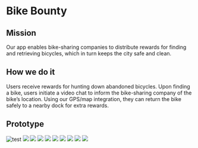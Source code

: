 # Bike Bounty

## Mission
Our app enables bike-sharing companies to distribute rewards for finding and retrieving bicycles, which in turn keeps the city safe and clean.

## How we do it
Users receive rewards for hunting down abandoned bicycles. Upon finding a bike, users initiate a video chat to inform the bike-sharing company of the bike’s location. Using our GPS/map integration, they can return the bike safely to a nearby dock for extra rewards.

## Prototype

![test](https://www.dropbox.com/s/smrb9lkabn64oeh/BikeBounty.001.jpeg?dl=1)
![](https://www.dropbox.com/s/ki5rs1gw62es8hq/BikeBounty.002.jpeg?dl=1)
![](https://www.dropbox.com/s/zqp6ivfsiqm43xy/BikeBounty.006.jpeg?dl=1)
![](https://www.dropbox.com/s/g6040zsoalmwrkr/BikeBounty.007.jpeg?dl=1)
![](https://www.dropbox.com/s/l2157zpdczgb36g/BikeBounty.008.jpeg?dl=1)
![](https://www.dropbox.com/s/1asjnjxqwwagkrs/BikeBounty.009.jpeg?dl=1)
![](https://www.dropbox.com/s/l5zeaspfhrbkyi1/BikeBounty.010.jpeg?dl=1)
![](https://www.dropbox.com/s/1byahydwe5almue/BikeBounty.011.jpeg?dl=1)
![](https://www.dropbox.com/s/9qi7u27rdbda03y/BikeBounty.014.jpeg?dl=1)
![](https://www.dropbox.com/s/neznqiiarzxic7i/BikeBounty.015.jpeg?dl=1)
